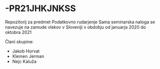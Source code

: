 # -PR21JHKJNKSS
Repozitorij za predmet Podatkovno rudarjenje
Sama seminarska naloga se navezuje na zamude vlekov v Sloveniji v obdobju od januarja 2020 do oktobra 2021

Člani skupine:
- Jakob Horvat
- Klemen Jerman
- Nejc Kaluža
